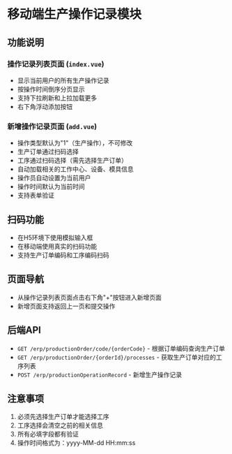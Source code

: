 # 移动端生产操作记录模块

## 功能说明

### 操作记录列表页面 (`index.vue`)
- 显示当前用户的所有生产操作记录
- 按操作时间倒序分页显示
- 支持下拉刷新和上拉加载更多
- 右下角浮动添加按钮

### 新增操作记录页面 (`add.vue`)
- 操作类型默认为"1"（生产操作），不可修改
- 生产订单通过扫码选择
- 工序通过扫码选择（需先选择生产订单）
- 自动加载相关的工作中心、设备、模具信息
- 操作员自动设置为当前用户
- 操作时间默认为当前时间
- 支持表单验证

## 扫码功能
- 在H5环境下使用模拟输入框
- 在移动端使用真实的扫码功能
- 支持生产订单编码和工序编码扫码

## 页面导航
- 从操作记录列表页面点击右下角"+"按钮进入新增页面
- 新增页面支持返回上一页和提交操作

## 后端API
- `GET /erp/productionOrder/code/{orderCode}` - 根据订单编码查询生产订单
- `GET /erp/productionOrder/{orderId}/processes` - 获取生产订单对应的工序列表
- `POST /erp/productionOperationRecord` - 新增生产操作记录

## 注意事项
1. 必须先选择生产订单才能选择工序
2. 工序选择会清空之前的相关信息
3. 所有必填字段都有验证
4. 操作时间格式为：yyyy-MM-dd HH:mm:ss
